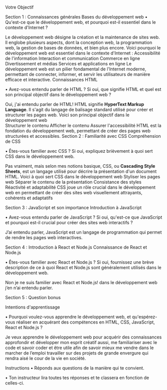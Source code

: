 Votre Objectif
 
Section 1 : Connaissances générales
Bases du développement web
•	Qu'est-ce que le développement web, et pourquoi est-il essentiel dans le contexte d'Internet ?


Le développement web désigne la création et la maintenance de sites web. Il englobe plusieurs aspects, dont la conception web, la programmation web, la gestion de bases de données, et bien plus encore.
Voici pourquoi le développement web est essentiel dans le contexte d'Internet :
Accessibilité de l'information
Interaction et communication 
Commerce en ligne 
Divertissement et médias 
Services et applications en ligne 
Le développement web est un pilier fondamental de l'Internet moderne, permettant de connecter, informer, et servir les utilisateurs de manière efficace et interactive. 
Connaissances HTML


•	Avez-vous entendu parler de HTML ? Si oui, que signifie HTML et quel est son principal objectif dans le développement web ?

Oui, j'ai entendu parler de HTML! HTML signifie **HyperText Markup Language**. Il s'agit du langage de balisage standard utilisé pour créer et structurer les pages web. Voici son principal objectif dans le développement web   
Structurer le contenu
Afficher le contenu
Assurer l'accessibilité
 HTML est la fondation du développement web, permettant de créer des pages web structurées et accessibles.
Section 2 : Familiarité avec CSS
Compréhension de CSS


•	Êtes-vous familier avec CSS ? Si oui, expliquez brièvement à quoi sert CSS dans le développement web.

Pas vraiment, mais selon mes notions basique, CSS, ou **Cascading Style Sheets**, est un langage utilisé pour décrire la présentation d'un document HTML. Voici à quoi sert CSS dans le développement web
Styliser les pages web
Séparer le contenu de la présentation
Consistance des styles 
Réactivité et adaptabilité
CSS joue un rôle crucial dans le développement web en permettant de créer des sites web visuellement attrayants, cohérents et adaptatifs


Section 3 : JavaScript et son importance
Introduction à JavaScript

•	Avez-vous entendu parler de JavaScript ? Si oui, qu'est-ce que JavaScript et pourquoi est-il crucial pour créer des sites web interactifs ?

J’ai entendu parler, JavaScript est un langage de programmation qui permet de rendre les pages web interactives. 


Section 4 : Introduction à React et Node.js
Connaissance de React et Node.js

•	Êtes-vous familier avec React et Node.js ? Si oui, fournissez une brève description de ce à quoi React et Node.js sont généralement utilisés dans le développement web.

Non je ne suis familier avec React et Node.js! dans le développement web j’en n’ai entendu parler.

Section 5 : Question bonus

Intentions d'apprentissage

•	Pourquoi voulez-vous apprendre le développement web, et qu'espérez-vous réaliser en acquérant des compétences en HTML, CSS, JavaScript, React et Node.js ?

Je veux apprendre le développement web pour acquérir des connaissances approfondir et développer mon esprit créatif aussi, me familiariser avec le code et savoir coder et être utile afin de savoir mieux me vendre dans le marcher de l’emploi travailler sur des projets de grande envergure qui rendra aisé le cour de la vie en société.  

Instructions
•	Réponds aux questions de la manière qui te convient.
 
•	Ton instructeur lira toutes tes réponses et te classera en fonction de celles-ci.

